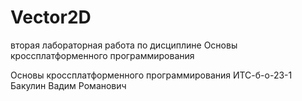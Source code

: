 # Vector2D
вторая лабораторная работа по дисциплине Основы кроссплатформенного программирования

Основы кроссплатформенного программирования
ИТС-б-о-23-1
Бакулин Вадим Романович